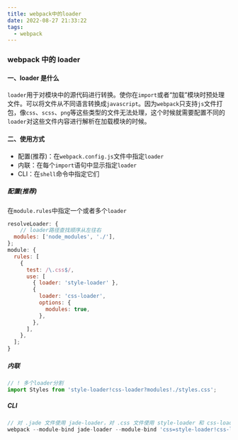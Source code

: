```yaml
---
title: webpack中的loader
date: 2022-08-27 21:33:22
tags:
  - webpack
---
```


### webpack 中的 loader

#### 一、loader 是什么

`loader`用于对模块中的源代码进行转换。使你在`import`或者“加载”模块时预处理文件。可以将文件从不同语言转换成`javascript`。因为`webpack`只支持`js`文件打包，像`css`、`scss`、`png`等这些类型的文件无法处理，这个时候就需要配置不同的`loader`对这些文件内容进行解析在加载模块的时候。

#### 二、使用方式

- 配置(推荐)：在`webpack.config.js`文件中指定`loader`
- 内联：在每个`import`语句中显示指定`loader`
- CLI：在`shell`命令中指定它们

##### 配置(推荐)

在`module.rules`中指定一个或者多个`loader`

```js
resolveLoader: {
    // loader路径查找顺序从左往右
  modules: ['node_modules', './'],
};
module: {
  rules: [
    {
      test: /\.css$/,
      use: [
        { loader: 'style-loader' },
        {
          loader: 'css-loader',
          options: {
            modules: true,
          },
        },
      ],
    },
  ];
}
```

##### 内联

```js
// ! 多个loader分割
import Styles from 'style-loader!css-loader?modules!./styles.css';
```

##### CLI

```js
// 对 .jade 文件使用 jade-loader，对 .css 文件使用 style-loader 和 css-loader。
webpack --module-bind jade-loader --module-bind 'css=style-loader!css-loader'
```

